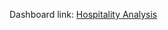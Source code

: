 Dashboard link: [Hospitality Analysis](https://app.powerbi.com/view?r=eyJrIjoiNmU0MjNiMjItMTkwNi00ZDM1LWFkYTUtZWU4M2YxYzUyYWI4IiwidCI6ImM2ZTU0OWIzLTVmNDUtNDAzMi1hYWU5LWQ0MjQ0ZGM1YjJjNCJ9)
